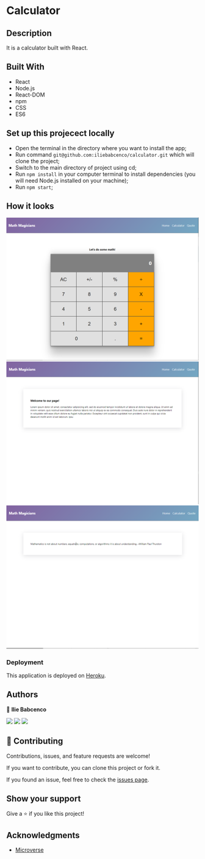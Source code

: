 # Calculator

## Description

It is a calculator built with React.

## Built With

- React
- Node.js
- React-DOM
- npm
- CSS
- ES6

## Set up this projecect locally

- Open the terminal in the directory where you want to install the app;
- Run command `git@github.com:iliebabcenco/calculator.git` which will clone the project;
- Switch to the main directory of project using cd;
- Run `npm install` in your computer terminal to install dependencies (you will need Node.js installed on your machine);
- Run `npm start`;

## How it looks


![](src/assets/2.png) ![](src/assets/1.png) ![](src/assets/3.png)



### Deployment

This application is deployed on [Heroku](https://master-calc.herokuapp.com/).

## Authors

👤 **Ilie Babcenco**

[![](https://img.shields.io/badge/GitHub-100000?style=for-the-badge&logo=github&logoColor=white)](https://github.com/iliebabcenco) [![](https://img.shields.io/badge/LinkedIn-0077B5?style=for-the-badge&logo=linkedin&logoColor=white)](https://www.linkedin.com/in/ilie-babcenco-72459a1b1/) [![](https://img.shields.io/badge/Twitter-1DA1F2?style=for-the-badge&logo=twitter&logoColor=white)](https://twitter.com/BabcencoIlie)

## 🤝 Contributing

Contributions, issues, and feature requests are welcome!

If you want to contribute, you can clone this project or fork it.

If you found an issue, feel free to check the [issues page](https://github.com/iliebabcenco/calculator/issues).

## Show your support

Give a ⭐️ if you like this project!

## Acknowledgments

- [Microverse](https://www.microverse.org/)
